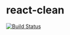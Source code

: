 # react-clean
[![Build Status](https://travis-ci.org/fcd007/react-clean.svg?branch=master)](https://travis-ci.org/fcd007/react-clean)
